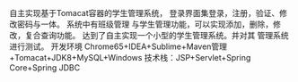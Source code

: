 自主实现基于Tomacat容器的学生管理系统，
登录界面集登录，注册，验证、修改密码与一体。
系统中有班级管理 与学生管理功能，可以实现添加，删除，修改，复合查询功能。
达到了自主实现一个小型的学生管理系统。并对其 管理系统进行测试。 
开发环境 Chrome65+IDEA+Sublime+Maven管理+Tomacat+JDK8+MySQL+Windows 
技术栈：JSP+Servlet+Spring Core+Spring JDBC
